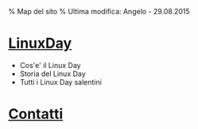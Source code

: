 % Map del sito
% Ultima modifica: Angelo - 29.08.2015

# [LinuxDay](LinuxDay.html)
  - Cos'e' il Linux Day
  - Storia del Linux Day
  - Tutti i Linux Day salentini
  
# [Contatti](Contatti.html)
